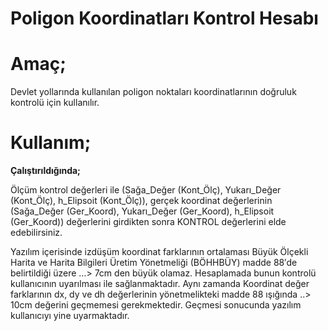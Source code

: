# Poligon Koordinatları Kontrol Hesabı

**Amaç;**
=========

Devlet yollarında kullanılan poligon noktaları koordinatlarının doğruluk kontrolü için kullanılır.

**Kullanım;**
=============

**Çalıştırıldığında;**

Ölçüm kontrol değerleri ile (Sağa_Değer (Kont_Ölç), Yukarı_Değer (Kont_Ölç), h_Elipsoit (Kont_Ölç)), gerçek koordinat değerlerinin (Sağa_Değer (Ger_Koord), Yukarı_Değer (Ger_Koord), h_Elipsoit (Ger_Koord)) değerlerini girdikten sonra KONTROL değerlerini elde edebilirsiniz.

Yazılım içerisinde izdüşüm koordinat farklarının ortalaması Büyük Ölçekli Harita ve Harita Bilgileri Üretim Yönetmeliği (BÖHHBÜY) madde 88′de belirtildiği üzere …> 7cm den büyük olamaz. Hesaplamada bunun kontrolü kullanıcının uyarılması ile sağlanmaktadır. Aynı zamanda Koordinat değer farklarının dx, dy ve dh değerlerinin yönetmelikteki madde 88 ışığında ..> 10cm değerini geçmemesi gerekmektedir. Geçmesi sonucunda yazılım kullanıcıyı yine uyarmaktadır.
